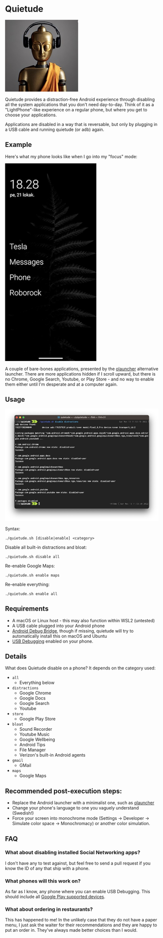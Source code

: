# Quietude

![quietude](images/logo.jpg?raw=true "quietude logo")

Quietude provides a distraction-free Android experience through disabling all the system applications that you don't need day-to-day. Think of it as a "LightPhone"-like experience on a regular phone, but where you get to choose your applications. 

Applications are disabled in a way that is reversable, but only by plugging in a USB cable and running quietude (or adb) again.

## Example

Here's what my phone looks like when I go into my "focus" mode:

![example](images/example.jpg?raw=true "screenshot")

A couple of bare-bones applications, presented by the [olauncher](https://play.google.com/store/apps/details?id=app.olauncher&hl=en_US&gl=US) alternative launcher.  There are more applications hidden if I scroll upward, but there is no Chrome, Google Search, Youtube, or Play Store - and no way to enable them either until I'm desperate and at a computer again.

## Usage

![screenshot](images/terminal.jpg?raw=true "screenshot")

Syntax:

```shell
./quietude.sh [disable|enable] <category>
```

Disable all built-in distractions and bloat:

```shell
./quietude.sh disable all
```

Re-enable Google Maps:

```shell
./quietude.sh enable maps
```

Re-enable everything:

```shell
./quietude.sh enable all
```

## Requirements

* A macOS or Linux host - this may also function within WSL2 (untested)
* A USB cable plugged into your Android phone
* [Android Debug Bridge](https://developer.android.com/studio/command-line/adb), though if missing, quietude will try to automatically install this on macOS and Ubuntu
* [USB Debugging](https://developer.android.com/studio/command-line/adb#Enabling) enabled on your phone.

## Details

What does Quietude disable on a phone? It depends on the category used:

* `all`
  * Everything below
* `distractions`
  * Google Chrome
  * Google Docs
  * Google Search
  * Youtube
* `store`
  * Google Play Store
* `bloat`
  * Sound Recorder
  * Youtube Music
  * Google Wellbeing
  * Android Tips
  * File Manager
  * Verizon's built-in Android agents
* `gmail`
  * GMail
* `maps`
  * Google Maps

## Recommended post-execution steps:

  - Replace the Android launcher with a minimalist one, such as [olauncher](https://play.google.com/store/apps/details?id=app.olauncher&hl=en_US&gl=US)
  - Change your phone's language to one you vaguely understand (Swedish!)
  - Force your screen into monochrome mode (Settings -> Developer -> Simulate color space -> Monochromacy) or another color simulation.

## FAQ

### What about disabling installed Social Networking apps?

I don't have any to test against, but feel free to send a pull request if you know the ID of any that ship with a phone.

### What phones will this work on?

As far as I know, any phone where you can enable USB Debugging. This should include all [Google Play supported devices](https://storage.googleapis.com/play_public/supported_devices.html).

### What about ordering in restaurants?

This has happened to me! In the unlikely case that they do not have a paper menu, I just ask the waiter for their recommendations and they are happy to put an order in. They've always made better choices than I would.

